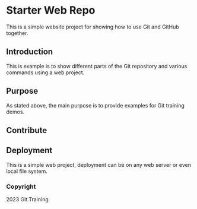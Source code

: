 # Starter Web Repo

This is a simple website project for showing how to use Git and GitHub together.

## Introduction

This is example is to show different parts of the Git repository and various commands using a web project.

## Purpose

As stated above, the main purpose is to provide examples for Git training demos.

## Contribute

## Deployment

This is a simple web project, deployment can be on any web server or even local file system.

### Copyright
2023 Git.Training
